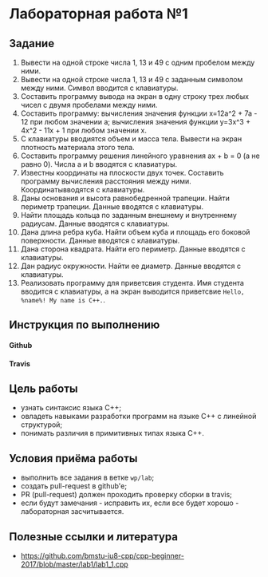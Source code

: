 # Лабораторная работа №1

## Задание
1. Вывести на одной строке числа 1, 13 и 49 с одним пробелом между ними.
1. Вывести на одной строке числа 1, 13 и 49 с заданным символом между ними. Символ вводится с клавиатуры.
1. Составить программу вывода на экран в одну строку трех любых чисел с двумя пробелами между ними.
1. Составить программу:
   вычисления значения функции x=12a^2 + 7a - 12 при любом значении а;
   вычисления значения функции y=3x^3 + 4x^2 - 11x + 1 при любом значении x.
1. С клавиатуры вводиятся объем и масса тела. Вывести на экран плотность материала этого тела.
1. Составить программу решения линейного уравнения ax + b = 0 (a не равно 0). Числа a и b вводятся с клавиатуры.
1. Известны координаты на плоскости двух точек. Составить программу вычисления расстояния между ними. Координатывводятся с клавиатуры.
1. Даны основания и высота равнобедренной трапеции. Найти периметр трапеции. Данные вводятся с клавиатуры.
1. Найти площадь кольца по заданным внешнему и внутреннему радиусам. Данные вводятся с клавиатуры.
1. Дана длина ребра куба. Найти объем куба и площадь его боковой поверхности. Данные вводятся с клавиатуры.
1. Дана сторона квадрата. Найти его периметр. Данные вводятся с клавиатуры.
1. Дан радиус окружности. Найти ее диаметр. Данные вводятся с клавиатуры.
1. Реализовать программу для приветсвия студента. Имя студента вводится с клавиатуры, а на экран выводится приветсвие `Hello, %name%! My name is C++.`.

## Инструкция по выполнению
#### Github

#### Travis

## Цель работы
- узнать синтаксис языка C++;
- овладеть навыками разработки программ на языке C++ с линейной структурой;
- понимать различия в примитивных типах языка C++.

## Условия приёма работы
* выполнить все задания в ветке `wp/lab`;
* создать pull-request в github'e;
* PR (pull-request) должен проходить проверку сборки в travis;
* если будут замечания - исправить их, если все будет хорошо - лабораторная засчитывается.


## Полезные ссылки и литература
* https://github.com/bmstu-iu8-cpp/cpp-beginner-2017/blob/master/lab1/lab1_1.cpp
